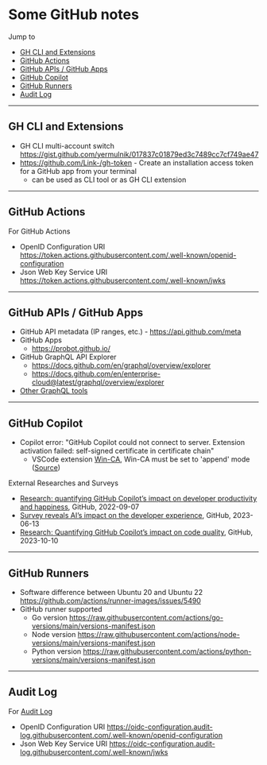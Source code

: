 # Some GitHub notes

Jump to
- [GH CLI and Extensions](#gh-cli-and-extensions)
- [GitHub Actions](#github-actions)
- [GitHub APIs / GitHub Apps](#github-apis--github-apps)
- [GitHub Copilot](#github-copilot)
- [GitHub Runners](#github-runners)
- [Audit Log](#audit-log)


---
## GH CLI and Extensions

- GH CLI multi-account switch https://gist.github.com/yermulnik/017837c01879ed3c7489cc7cf749ae47
- https://github.com/Link-/gh-token - Create an installation access token for a GitHub app from your terminal
    - can be used as CLI tool or as GH CLI extension


---
## GitHub Actions

For GitHub Actions
- OpenID Configuration URI https://token.actions.githubusercontent.com/.well-known/openid-configuration
- Json Web Key Service URI https://token.actions.githubusercontent.com/.well-known/jwks


---
## GitHub APIs / GitHub Apps

- GitHub API metadata (IP ranges, etc.) - https://api.github.com/meta
- GitHub Apps
    - https://probot.github.io/
- GitHub GraphQL API Explorer
    - https://docs.github.com/en/graphql/overview/explorer
    - https://docs.github.com/en/enterprise-cloud@latest/graphql/overview/explorer
- [Other GraphQL tools](../graphql/README.md)


---
## GitHub Copilot

- Copilot error: "GitHub Copilot could not connect to server. Extension activation failed: self-signed certificate in certificate chain"
    - VSCode extension [Win-CA](https://marketplace.visualstudio.com/items?itemName=ukoloff.win-ca), Win-CA must be set to 'append' mode ([Source](https://stackoverflow.com/questions/71367058/self-signed-certificate-in-certificate-chain-on-github-copilot/72136715#72136715))

External Researches and Surveys
- [Research: quantifying GitHub Copilot’s impact on developer productivity and happiness](https://github.blog/2022-09-07-research-quantifying-github-copilots-impact-on-developer-productivity-and-happiness/), GitHub, 2022-09-07
- [Survey reveals AI’s impact on the developer experience](https://github.blog/2023-06-13-survey-reveals-ais-impact-on-the-developer-experience/), GitHub, 2023-06-13
- [Research: Quantifying GitHub Copilot’s impact on code quality](https://github.blog/2023-10-10-research-quantifying-github-copilots-impact-on-code-quality/), GitHub, 2023-10-10

---
## GitHub Runners
- Software difference between Ubuntu 20 and Ubuntu 22  https://github.com/actions/runner-images/issues/5490
- GitHub runner supported
    - Go version https://raw.githubusercontent.com/actions/go-versions/main/versions-manifest.json
    - Node version https://raw.githubusercontent.com/actions/node-versions/main/versions-manifest.json
    - Python version https://raw.githubusercontent.com/actions/python-versions/main/versions-manifest.json


---
## Audit Log

For [Audit Log](https://docs.github.com/en/enterprise-cloud@latest/admin/monitoring-activity-in-your-enterprise/reviewing-audit-logs-for-your-enterprise/streaming-the-audit-log-for-your-enterprise#setting-up-streaming-to-s3-with-openid-connect)
- OpenID Configuration URI https://oidc-configuration.audit-log.githubusercontent.com/.well-known/openid-configuration
- Json Web Key Service URI https://oidc-configuration.audit-log.githubusercontent.com/.well-known/jwks
